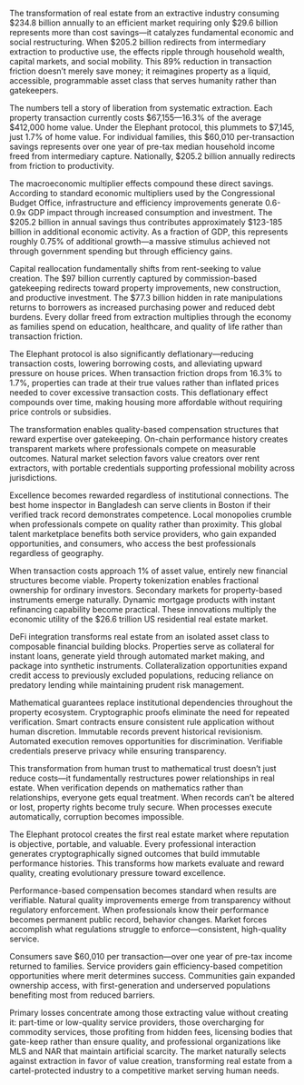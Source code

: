 
The transformation of real estate from an extractive industry consuming $234.8 billion annually to an efficient market requiring only $29.6 billion represents more than cost savings—it catalyzes fundamental economic and social restructuring. When $205.2 billion redirects from intermediary extraction to productive use, the effects ripple through household wealth, capital markets, and social mobility. This 89% reduction in transaction friction doesn’t merely save money; it reimagines property as a liquid, accessible, programmable asset class that serves humanity rather than gatekeepers.


The numbers tell a story of liberation from systematic extraction. Each property transaction currently costs $67,155—16.3% of the average $412,000 home value. Under the Elephant protocol, this plummets to $7,145, just 1.7% of home value. For individual families, this $60,010 per-transaction savings represents over one year of pre-tax median household income freed from intermediary capture. Nationally, $205.2 billion annually redirects from friction to productivity.

The macroeconomic multiplier effects compound these direct savings. According to standard economic multipliers used by the Congressional Budget Office, infrastructure and efficiency improvements generate 0.6-0.9x GDP impact through increased consumption and investment. The $205.2 billion in annual savings thus contributes approximately $123-185 billion in additional economic activity. As a fraction of GDP, this represents roughly 0.75% of additional growth—a massive stimulus achieved not through government spending but through efficiency gains.

Capital reallocation fundamentally shifts from rent-seeking to value creation. The $97 billion currently captured by commission-based gatekeeping redirects toward property improvements, new construction, and productive investment. The $77.3 billion hidden in rate manipulations returns to borrowers as increased purchasing power and reduced debt burdens. Every dollar freed from extraction multiplies through the economy as families spend on education, healthcare, and quality of life rather than transaction friction.

The Elephant protocol is also significantly deflationary—reducing transaction costs, lowering borrowing costs, and alleviating upward pressure on house prices. When transaction friction drops from 16.3% to 1.7%, properties can trade at their true values rather than inflated prices needed to cover excessive transaction costs. This deflationary effect compounds over time, making housing more affordable without requiring price controls or subsidies.


The transformation enables quality-based compensation structures that reward expertise over gatekeeping. On-chain performance history creates transparent markets where professionals compete on measurable outcomes. Natural market selection favors value creators over rent extractors, with portable credentials supporting professional mobility across jurisdictions.

Excellence becomes rewarded regardless of institutional connections. The best home inspector in Bangladesh can serve clients in Boston if their verified track record demonstrates competence. Local monopolies crumble when professionals compete on quality rather than proximity. This global talent marketplace benefits both service providers, who gain expanded opportunities, and consumers, who access the best professionals regardless of geography.


When transaction costs approach 1% of asset value, entirely new financial structures become viable. Property tokenization enables fractional ownership for ordinary investors. Secondary markets for property-based instruments emerge naturally. Dynamic mortgage products with instant refinancing capability become practical. These innovations multiply the economic utility of the $26.6 trillion US residential real estate market.

DeFi integration transforms real estate from an isolated asset class to composable financial building blocks. Properties serve as collateral for instant loans, generate yield through automated market making, and package into synthetic instruments. Collateralization opportunities expand credit access to previously excluded populations, reducing reliance on predatory lending while maintaining prudent risk management.


Mathematical guarantees replace institutional dependencies throughout the property ecosystem. Cryptographic proofs eliminate the need for repeated verification. Smart contracts ensure consistent rule application without human discretion. Immutable records prevent historical revisionism. Automated execution removes opportunities for discrimination. Verifiable credentials preserve privacy while ensuring transparency.

This transformation from human trust to mathematical trust doesn’t just reduce costs—it fundamentally restructures power relationships in real estate. When verification depends on mathematics rather than relationships, everyone gets equal treatment. When records can’t be altered or lost, property rights become truly secure. When processes execute automatically, corruption becomes impossible.


The Elephant protocol creates the first real estate market where reputation is objective, portable, and valuable. Every professional interaction generates cryptographically signed outcomes that build immutable performance histories. This transforms how markets evaluate and reward quality, creating evolutionary pressure toward excellence.

Performance-based compensation becomes standard when results are verifiable. Natural quality improvements emerge from transparency without regulatory enforcement. When professionals know their performance becomes permanent public record, behavior changes. Market forces accomplish what regulations struggle to enforce—consistent, high-quality service.


Consumers save $60,010 per transaction—over one year of pre-tax income returned to families. Service providers gain efficiency-based competition opportunities where merit determines success. Communities gain expanded ownership access, with first-generation and underserved populations benefiting most from reduced barriers.

Primary losses concentrate among those extracting value without creating it: part-time or low-quality service providers, those overcharging for commodity services, those profiting from hidden fees, licensing bodies that gate-keep rather than ensure quality, and professional organizations like MLS and NAR that maintain artificial scarcity. The market naturally selects against extraction in favor of value creation, transforming real estate from a cartel-protected industry to a competitive market serving human needs.
